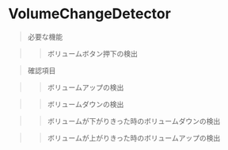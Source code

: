 VolumeChangeDetector
====================

> 必要な機能

>> ボリュームボタン押下の検出

> 確認項目

>> ボリュームアップの検出

>> ボリュームダウンの検出

>> ボリュームが下がりきった時のボリュームダウンの検出

>> ボリュームが上がりきった時のボリュームアップの検出
